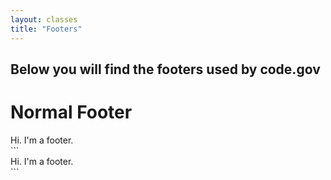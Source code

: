```yaml
---
layout: classes
title: "Footers"
---
```


## Below you will find the footers used by code.gov

# Normal Footer
<footer>
  Hi. I'm a footer.
</footer>
```
<footer>
  Hi. I'm a footer.
</footer>
```
